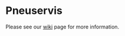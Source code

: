 # Pneuservis

Please see our [wiki](https://github.com/MatejSipka/PA165_pneuservis/wiki) page for more information.
